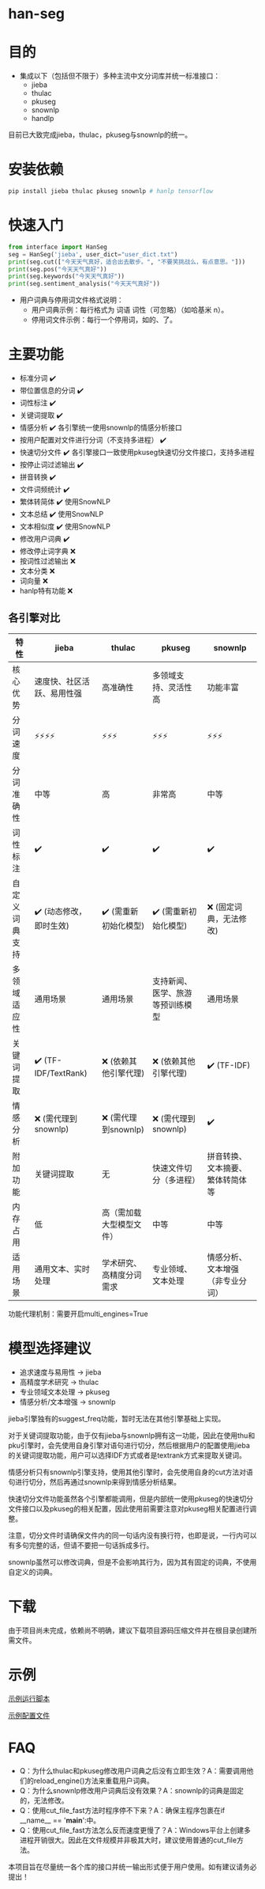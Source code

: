 han-seg
========

目的
========
* 集成以下（包括但不限于）多种主流中文分词库并统一标准接口：
    * jieba
    * thulac
    * pkuseg
    * snownlp
    * handlp

目前已大致完成jieba，thulac，pkuseg与snownlp的统一。

安装依赖
========
```bash
pip install jieba thulac pkuseg snownlp # hanlp tensorflow
```

快速入门
========
```python
from interface import HanSeg
seg = HanSeg('jieba', user_dict="user_dict.txt")
print(seg.cut(["今天天气真好，适合出去散步。", "不要笑挑战么，有点意思。"]))
print(seg.pos("今天天气真好"))
print(seg.keywords("今天天气真好"))
print(seg.sentiment_analysis("今天天气真好"))
```

* 用户词典与停用词文件格式说明：
    * 用户词典示例：每行格式为 词语 词性（可忽略）（如哈基米 n）。
    * 停用词文件示例：每行一个停用词，如的、了。

主要功能
========
* 标准分词 ✔️
* 带位置信息的分词 ✔️
* 词性标注 ✔️
* 关键词提取 ✔️
* 情感分析 ✔️ 各引擎统一使用snownlp的情感分析接口
* 按用户配置对文件进行分词（不支持多进程） ✔️
* 快速切分文件 ✔️ 各引擎接口一致使用pkuseg快速切分文件接口，支持多进程
* 按停止词过滤输出 ✔️
* 拼音转换 ✔️
* 文件词频统计 ✔️
* 繁体转简体 ✔️ 使用SnowNLP
* 文本总结 ✔️ 使用SnowNLP
* 文本相似度 ✔️ 使用SnowNLP
* 修改用户词典 ✔️
* 修改停止词字典 ❌
* 按词性过滤输出 ❌
* 文本分类 ❌
* 词向量 ❌
* hanlp特有功能 ❌

## 各引擎对比

|特性	|jieba	|thulac	|pkuseg	|snownlp|
|-------------|-------|---------|---------|---------|
|核心优势|速度快、社区活跃、易用性强|高准确性|多领域支持、灵活性高|功能丰富|
|分词速度|⚡⚡⚡⚡|⚡⚡⚡|⚡⚡⚡|⚡⚡⚡|
|分词准确性|中等|高|非常高|中等|
|词性标注|✔️ |✔️ |✔️ |✔️ |
|自定义词典支持|✔️ (动态修改，即时生效)|✔️ (需重新初始化模型)|✔️ (需重新初始化模型)|❌ (固定词典，无法修改)|
|多领域适应性|通用场景|通用场景|支持新闻、医学、旅游等预训练模型|通用场景
|关键词提取|✔️ (TF-IDF/TextRank)|❌ (依赖其他引擎代理)|❌ (依赖其他引擎代理)|✔️ (TF-IDF)|
|情感分析|❌ (需代理到snownlp)|❌ (需代理到snownlp)|❌ (需代理到snownlp)|✔️|
|附加功能|关键词提取|无|快速文件切分（多进程）|拼音转换、文本摘要、繁体转简体等|
|内存占用|低|高（需加载大型模型文件）|中等|中等|
|适用场景|通用文本、实时处理|学术研究、高精度分词需求|专业领域、文本处理|情感分析、文本增强（非专业分词）|

功能代理机制：需要开启multi_engines=True

模型选择建议
========
* 追求速度与易用性  → jieba
* 高精度学术研究    → thulac
* 专业领域文本处理  → pkuseg
* 情感分析/文本增强 → snownlp

jieba引擎独有的suggest_freq功能，暂时无法在其他引擎基础上实现。

对于关键词提取功能，由于仅有jieba与snownlp拥有这一功能，因此在使用thu和pku引擎时，会先使用自身引擎对语句进行切分，然后根据用户的配置使用jieba的关键词提取功能，用户可以选择IDF方式或者是textrank方式来提取关键词。

情感分析只有snownlp引擎支持，使用其他引擎时，会先使用自身的cut方法对语句进行切分，然后再通过snownlp来得到情感分析结果。

快速切分文件功能虽然各个引擎都能调用，但是内部统一使用pkuseg的快速切分文件接口以及pkuseg的相关配置，因此使用前需要注意对pkuseg相关配置进行调整。

注意，切分文件时请确保文件内的同一句话内没有换行符，也即是说，一行内可以有多句完整的话，但请不要把一句话拆成多行。

snownlp虽然可以修改词典，但是不会影响其行为，因为其有固定的词典，不使用自定义的词典。

下载
========
由于项目尚未完成，依赖尚不明确，建议下载项目源码压缩文件并在根目录创建所需文件。

示例
========
[示例运行脚本](https://github.com/Fuxuanmylove/han-seg/blob/main/example.py)

[示例配置文件](https://github.com/Fuxuanmylove/han-seg/blob/main/config.yaml)

FAQ
========
* Q：为什么thulac和pkuseg修改用户词典之后没有立即生效？A：需要调用他们的reload_engine()方法来重载用户词典。
* Q：为什么snownlp修改用户词典后没有效果？A：snownlp的词典是固定的，无法修改。
* Q：使用cut_file_fast方法时程序停不下来？A：确保主程序包裹在if \_\_name\_\_ == '__main__':中。
* Q：使用cut_file_fast方法怎么反而速度更慢了？A：Windows平台上创建多进程开销很大。因此在文件规模并非极其大时，建议使用普通的cut_file方法。

本项目旨在尽量统一各个库的接口并统一输出形式便于用户使用。如有建议请务必提出！
